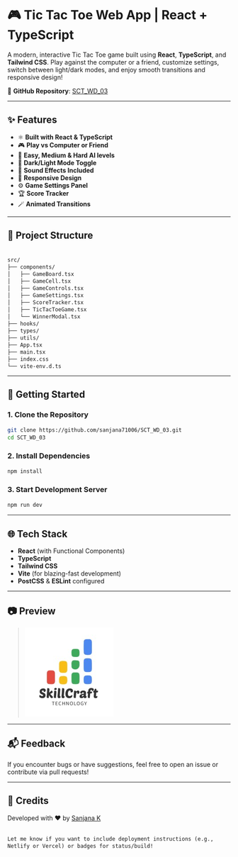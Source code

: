 # 🎮 Tic Tac Toe Web App | React + TypeScript

A modern, interactive Tic Tac Toe game built using **React**, **TypeScript**, and **Tailwind CSS**. Play against the computer or a friend, customize settings, switch between light/dark modes, and enjoy smooth transitions and responsive design!

🔗 **GitHub Repository**: [SCT_WD_03](https://github.com/sanjana71006/SCT_WD_03)

---

## ✨ Features

- ⚛️ **Built with React & TypeScript**
- 🎮 **Play vs Computer or Friend**
- 🤖 **Easy, Medium & Hard AI levels**
- 🎨 **Dark/Light Mode Toggle**
- 🎵 **Sound Effects Included**
- 📱 **Responsive Design**
- ⚙️ **Game Settings Panel**
- 🏆 **Score Tracker**
- 🪄 **Animated Transitions**

---

## 📁 Project Structure

```

src/
├── components/
│   ├── GameBoard.tsx
│   ├── GameCell.tsx
│   ├── GameControls.tsx
│   ├── GameSettings.tsx
│   ├── ScoreTracker.tsx
│   ├── TicTacToeGame.tsx
│   └── WinnerModal.tsx
├── hooks/
├── types/
├── utils/
├── App.tsx
├── main.tsx
├── index.css
└── vite-env.d.ts

````

---

## 🚀 Getting Started

### 1. Clone the Repository

```bash
git clone https://github.com/sanjana71006/SCT_WD_03.git
cd SCT_WD_03
````

### 2. Install Dependencies

```bash
npm install
```

### 3. Start Development Server

```bash
npm run dev
```

---

## 🌐 Tech Stack

* **React** (with Functional Components)
* **TypeScript**
* **Tailwind CSS**
* **Vite** (for blazing-fast development)
* **PostCSS** & **ESLint** configured

---

## 📷 Preview

> ![Game Preview](./skillcraft.jpeg)

---

## 📬 Feedback

If you encounter bugs or have suggestions, feel free to open an issue or contribute via pull requests!

---

## 🧠 Credits

Developed with ❤️ by [Sanjana K](https://github.com/sanjana71006)

```

Let me know if you want to include deployment instructions (e.g., Netlify or Vercel) or badges for status/build!
```

